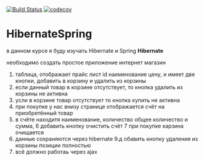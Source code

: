 [![Build Status](https://travis-ci.org/AlexandrKaleganov/HibernateSpring.svg?branch=tasc_3786_test)](https://travis-ci.org/AlexandrKaleganov/HibernateSpring)
[![codecov](https://codecov.io/gh/AlexandrKaleganov/HibernateSpring/branch/tasc_3786_test/graph/badge.svg)](https://codecov.io/gh/AlexandrKaleganov/HibernateSpring)
# HibernateSpring
в данном курсе я буду изучать Hibernate  и Spring
**Hibernate**

 необходимо создать простое приложение интернет магазин
1. таблица,  отображает прайс лист id  наименование  цену, и имеет две кнопки, добавить в корзину и удалить
 из корзины
2. если данный товар в корзине отсутствует, то кнопка удалить из корзины не активна
3. усли в корзине товар отсутствует то кнопка купить не активна
4. при покупке у нас внизу странице отображается счёт на приобретённый товар
5. в счёте находитя наименование, количество общее количество и сумма,
6 добавить  кнопку очистить счёт
7 при покупке карзина очищается
8. данные  сохраняются через hibernate
9.д обавить  кнопку удаления из корзины позиции полностью
10. всё должно работаь через ajax


